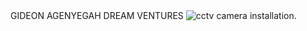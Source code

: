 <!-- <h2>Welcome to</h2>-->
<main>
   GIDEON AGENYEGAH DREAM VENTURES 

   <img src="https://www.pinterest.com/pin/862017184924514806/-image.jpg" alt="cctv camera installation.">
